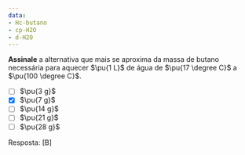 ```yaml
---
data:
- Hc-butano
- cp-H2O
- d-H2O
---
```

**Assinale** a alternativa que mais se aproxima da massa de butano necessária para aquecer $\pu{1 L}$ de água de $\pu{17 \degree C}$ a $\pu{100 \degree C}$.

- [ ] $\pu{3 g}$
- [x] $\pu{7 g}$
- [ ] $\pu{14 g}$
- [ ] $\pu{21 g}$
- [ ] $\pu{28 g}$

Resposta: [B]

